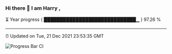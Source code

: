 ### Hi there 👋 I am Harry , 

⏳ Year progress { █████████████████████████████▁ } 97.26 %

---

⏰ Updated on Tue, 21 Dec 2021 23:53:35 GMT

![Progress Bar CI](https://github.com/duykhang68/duykhang68/workflows/Progress%20Bar%20CI/badge.svg)
